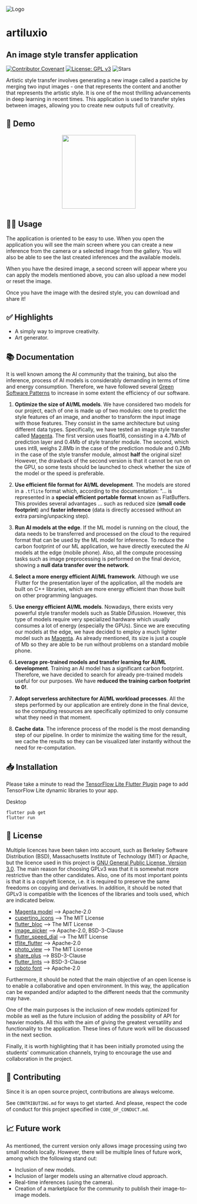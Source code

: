 ![Logo](https://user-images.githubusercontent.com/53833717/221363833-8f73ec79-bfe4-4144-961f-e2a950a24254.png)
# **artiluxio**
## An image style transfer application
[![Contributor Covenant](https://img.shields.io/badge/Contributor%20Covenant-2.1-4baaaa.svg)](code_of_conduct.md)
[![License: GPL v3](https://img.shields.io/badge/License-GPLv3-blue.svg)](https://www.gnu.org/licenses/gpl-3.0)
![Stars](https://img.shields.io/github/stars/pguijas/artiluxio?color=green&label=Stars)

Artistic style transfer involves generating a new image called a pastiche by merging two input images - one that represents the content and another that represents the artistic style. It is one of the most thrilling advancements in deep learning in recent times. This application is used to transfer styles between images, allowing you to create new outputs full of creativity.

## 🤖 Demo

<p align="center">
 <img src="demo.gif" width='200'/>
</p>

## 🫳🏼 Usage

The application is oriented to be easy to use.
When you open the application you will see the main screen where you can create a new inference from the camera or a selected image from the gallery.
You will also be able to see the last created inferences and the available models.

When you have the desired image, a second screen will appear where you can apply the models mentioned above, you can also upload a new model or reset the image.

Once you have the image with the desired style, you can download and share it! 

## ✅ Highlights

- A simply way to improve creativity.
- Art generator.

## 📚 Documentation

It is well known among the AI community that the training, but also the inference, process of AI models is considerably demanding in terms of time and energy consumption. Therefore, we have followed several [Green Software Patterns](https://patterns.greensoftware.foundation/) to increase in some extent the efficiency of our software.

1. **Optimize the size of AI/ML models**. We have considered two models for our project, each of one is made up of two modules: one to predict the style features of an image, and another to transform the input image with those features. They consist in the same architecture but using different data types. Specifically, we have tested an image style transfer called [Magenta](https://tfhub.dev/google/magenta/arbitrary-image-stylization-v1-256/2). The first version uses float16, consisting in a 4.7Mb of prediction layer and 0.4Mb of style transfer module. The second, which uses int8, weighs 2.8Mb in the case of the prediction module and 0.2Mb in the case of the style transfer module, almost **half** the original size! However, the drawback of the second version is that it cannot be run on the GPU, so some tests should be launched to check whether the size of the model or the speed is preferable.

2. **Use efficient file format for AI/ML development**. The models are stored in a `.tflite` format which, according to the documentation: "... is represented in a **special efficient portable format** known as FlatBuffers. This provides several advantages ... such as reduced size (**small code footprint**) and **faster inference** (data is directly accessed without an extra parsing/unpacking step).

3. **Run AI models at the edge**. If the ML model is running on the cloud, the data needs to be transferred and processed on the cloud to the required format that can be used by the ML model for inference. To reduce the carbon footprint of our ML application, we have directly executed the AI models at the edge (mobile phone). Also, all the compute processing tasks such as image preprocessing is performed on the final device, showing a **null data transfer over the network**.

4. **Select a more energy efficient AI/ML framework**. Although we use Flutter for the presentation layer of the application, all the models are built on C++ libraries, which are more energy efficient than those built on other programming languages.

5. **Use energy efficient AI/ML models**. Nowadays, there exists very powerful style transfer models such as Stable Difussion. However, this type of models require very specialized hardware which usually consumes a lot of energy (especially the GPUs). Since we are executing our models at the edge, we have decided to employ a much lighter model such as  [Magenta](https://tfhub.dev/google/magenta/arbitrary-image-stylization-v1-256/2). As already mentioned, its size is just a couple of Mb so they are able to be run without problems on a standard mobile phone.

6. **Leverage pre-trained models and transfer learning for AI/ML development**. Training an AI model has a significant carbon footprint. Therefore, we have decided to search for already pre-trained models useful for our purposes. We have **reduced the training carbon footprint to 0!**.

7. **Adopt serverless architecture for AI/ML workload processes**. All the steps performed by our application are entirely done in the final device, so the computing resources are specifically optimized to only consume what they need in that moment.

8. **Cache data**. The inference process of the model is the most demanding step of our pipeline. In order to minimize the waiting time for the result, we cache the results so they can be visualized later instantly without the need for re-computation.

## 📥 Installation

Please take a minute to read the [TensorFlow Lite Flutter Plugin](https://pub.dev/packages/tflite_flutter) page to add TensorFlow Lite dynamic libraries to your app.

Desktop
```
flutter pub get
flutter run
```

## 📜 License

Multiple licences have been taken into account, such as Berkeley Software Distribution (BSD), Massachusetts Institute of Technology (MIT) or Apache, but the licence used in this project is [GNU General Public License, Version 3.0](https://www.gnu.org/licenses/gpl-3.0.en.html). The main reason for choosing GPLv3 was that it is somewhat more restrictive than the other candidates. Also, one of its most important points is that it is a copyleft licence,
i.e. it is required to preserve the same freedoms on copying and derivatives. In addition, it should be noted that GPLv3 is compatible with the licences of the libraries and tools used, which are indicated below.

- [Magenta model](https://github.com/magenta/magenta) --> Apache-2.0
- [cupertino_icons](https://pub.dev/packages/cupertino_icons/license) --> The MIT License
- [flutter_bloc](https://pub.dev/packages/flutter_bloc) --> The MIT License
- [image_picker](https://pub.dev/packages/image_picker/license) --> Apache-2.0, BSD-3-Clause
- [flutter_speed_dial](https://pub.dev/packages/flutter_speed_dial) --> The MIT License
- [tflite_flutter](https://pub.dev/packages/tflite_flutter) --> Apache-2.0
- [photo_view](https://pub.dev/packages/photo_view) --> The MIT License
- [share_plus](https://pub.dev/packages/share_plus/license) --> BSD-3-Clause
- [flutter_lints](https://pub.dev/packages/flutter_lints) --> BSD-3-Clause
- [roboto font](https://github.com/googlefonts/roboto) --> Apache-2.0

Furthermore, it should be noted that the main objective of an open license is to enable a collaborative and open environment. In this way, the application can be expanded and/or adapted to the different needs that the community may have.

One of the main purposes is the inclusion of new models optimized for mobile as well as the future inclusion of adding the possibility of API for heavier models. All this with the aim of giving the greatest versatility and functionality to the application.  These lines of future work will be discussed in the next section.

Finally, it is worth highlighting that it has been initially promoted using the students' communication channels, trying to encourage the use and collaboration in the project.

## 👫 Contributing

Since it is an open source project, contributions are always welcome.

See `CONTRIBUTING.md` for ways to get started. And please, respect the code of conduct for this project specified in `CODE_OF_CONDUCT.md`.

## 📈 Future work

As mentioned, the current version only allows image processing using two small models locally. However, there will be multiple lines of future work, among which the following stand out:

- Inclusion of new models.
- Inclusion of larger models using an alternative cloud approach.
- Real-time inferences (using the camera).
- Creation of a marketplace for the community to publish their image-to-image models.
